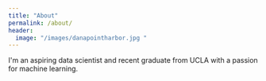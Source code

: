```yaml
---
title: "About"
permalink: /about/
header:
  image: "/images/danapointharbor.jpg "
---
```


I'm an aspiring data scientist and recent graduate from UCLA with a passion for machine learning.
